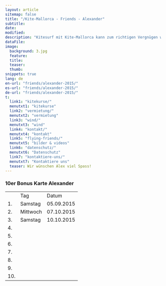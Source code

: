 ```yaml
---
layout: article
sitemap: false
title: "/Kite-Mallorca - Friends - Alexander"
subtitle:
date:
modified:
description: "Kitesurf mit Kite-Mallorca kann zum richtigen Vergnügen werden, vor allem wenn man sich genau unsere Mietpreise anschaut"
dataFile:
image:
  background: 3.jpg
  feature:
  title:
  teaser:
  thumb:
snippets: true
lang: de
en-url: "friends/alexander-2015/"
es-url: "friends/alexander-2015/"
de-url: "friends/alexander-2015/"
t:
  link1: "kitekurse/"
  menutxt1: "kitekurse"
  link2: "vermietung/"
  menutxt2: "vermietung"
  link3: "wind/"
  menutxt3: "wind"
  link4: "kontakt/"
  menutxt4: "kontakt"
  link5: "flying-friends/"
  menutxt5: "bilder & videos"
  link6: "datenschutz/"
  menutxt6: "Datenschutz"
  link7: "kontaktiere-uns/"
  menutxt7: "Kontaktiere uns"
  teaser: Wir wünschen Alex viel Spass!
---
```


### 10er Bonus Karte Alexander

<table>
  <tr>
    <td></td>
    <td>Tag</td>
    <td>Datum</td>
  </tr>
  <tr>
    <td>1.</td>
    <td>Samstag</td>
    <td>05.09.2015</td>
  </tr>
  <tr>
    <td>2.</td>
    <td>Mittwoch</td>
    <td>07.10.2015</td>
  </tr>
  <tr>
    <td>3.</td>
    <td>Samstag</td>
    <td>10.10.2015</td>
  </tr>
  <tr>
    <td>4.</td>
    <td></td>
    <td></td>
  </tr>
  <tr>
    <td>5.</td>
    <td></td>
    <td></td>
  </tr>
  <tr>
    <td>6.</td>
    <td></td>
    <td></td>
  </tr>
  <tr>
    <td>7.</td>
    <td></td>
    <td></td>
  </tr>
  <tr>
    <td>8.</td>
    <td></td>
    <td></td>
  </tr>
  <tr>
    <td>9.</td>
    <td></td>
    <td></td>
  </tr>
  <tr>
    <td>10.</td>
    <td></td>
    <td></td>
  </tr>
</table>
